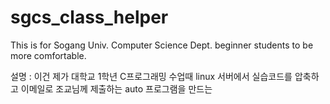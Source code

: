 # sgcs_class_helper
This is for Sogang Univ. Computer Science Dept. beginner students to be more comfortable.

설명 :
              이건 제가 대학교 1학년 C프로그래밍 수업때 linux 서버에서 실습코드를 압축하고 이메일로 조교님께 제출하는 auto 프로그램을 만드는
